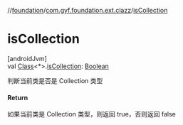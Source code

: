 //[foundation](../../index.md)/[com.gyf.foundation.ext.clazz](index.md)/[isCollection](is-collection.md)

# isCollection

[androidJvm]\
val [Class](https://developer.android.com/reference/kotlin/java/lang/Class.html)&lt;*&gt;.[isCollection](is-collection.md): [Boolean](https://kotlinlang.org/api/core/kotlin-stdlib/kotlin/-boolean/index.html)

判断当前类是否是 Collection 类型

#### Return

如果当前类是 Collection 类型，则返回 true，否则返回 false